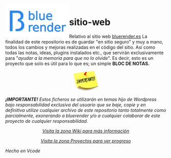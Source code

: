 <img align="left" width="200" src="https://github.com/bluerender/sitio-web/blob/main/logo%20peque%C3%B1o.png">

# sitio-web
Relativo al sitio web <a href="https://bluerender.es">bluerender.es</a>
La finalidad de este repositorio es de guardar "en sitio seguro" y muy a mano, todos los cambios y mejoras realizadas en el código del sitio.
Así como todas las notas, ideas, plugins instalados etc., que servirán exclusivamente para "<i>ayudar a la memoria para que no lo olvide</i>".
Es decir, esto es un proyecto que solo es útil para lo que es; un simple <b>BLOC DE NOTAS.</b>
<p align="center">
  <img width="80" src="https://github.com/bluerender/sitio-web/blob/main/cartel-importante.png">
</p>



<b><i>¡IMPORTANTE!<i></b> Estos ficheros se utilizarán en temas hijo de Wordpress bajo responsabilidad exclusiva del usuario que se baje, copie y en definitiva utilize cualquier archivo de este repositorio tanto totalmente como parcialmente, exonerando a bluerender y/o a cualquier colaborar de este proyecto de cualquier responsabilidad.
  
<p align="center"><a href="https://github.com/bluerender/sitio-web/wiki">Visita la zona Wiki para más información</a></p>
<p align="center"><a href="https://github.com/users/bluerender/projects/2">Visita la zona Proyectos para ver progreso</a></p>

Hecho en Vcode
  
